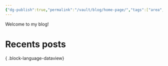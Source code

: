 ```yaml
---
{"dg-publish":true,"permalink":"/vault/blog/home-page/","tags":["area","gardenEntry","gardenEntry","gardenEntry"]}
---
```


Welcome to my blog!

# Recents posts

{ .block-language-dataview}
